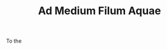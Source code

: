 ---
title: Ad Medium Filum Aquae
letter: A
permalink: "/definitions/ad-medium-filum-aquae.html"
body: To the
published_at: '2018-07-07'
layout: post
---